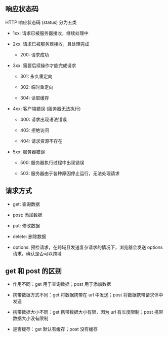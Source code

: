 ## 响应状态码

HTTP 响应状态码 (status) 分为五类

- 1xx: 请求已被服务器接收，继续处理中

- 2xx: 请求已被服务器接收，且处理完成

  - 200: 请求成功

- 3xx: 需要后续操作才能完成请求

  - 301: 永久重定向

  - 302: 临时重定向

  - 304: 读取缓存

- 4xx: 客户端错误 (服务器无法执行)

  - 400: 请求出现语法错误

  - 403: 拒绝访问

  - 404: 请求资源不存在

- 5xx: 服务器错误

  - 500: 服务器执行过程中出现错误

  - 503: 服务器由于各种原因停止运行，无法处理请求

## 请求方式

- get: 查询数据

- post: 添加数据

- put: 修改数据

- delete: 删除数据

- options: 预检请求，在跨域且发送复杂请求的情况下，浏览器会发送 options 请求，确认是否可以跨域

## get 和 post 的区别

- 作用不同：get 用于查询数据；post 用于添加数据

- 携带数据方式不同：get 将数据携带在 url 中发送；post 将数据携带请求体中发送

- 携带数据大小不同：get 携带数据大小有限，因为 url 有长度限制；post 携带数据大小没有限制

- 是否缓存：get 默认有缓存；post 没有缓存
